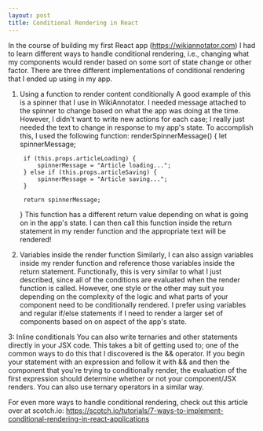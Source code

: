 ```yaml
---
layout: post
title: Conditional Rendering in React
---
```

In the course of building my first React app (https://wikiannotator.com) I had to learn different ways to handle conditional rendering, i.e., changing what my components would render based on some sort of state change or other factor. There are three different implementations of conditional rendering that I ended up using in my app.

1. Using a function to render content conditionally
A good example of this is a spinner that I use in WikiAnnotator. I needed message attached to the spinner to change based on what the app was doing at the time. However, I didn't want to write new actions for each case; I really just needed the text to change in response to my app's state. To accomplish this, I used the following function:
	renderSpinnerMessage() {
		let spinnerMessage;

		if (this.props.articleLoading) {
			spinnerMessage = "Article loading...";
		} else if (this.props.articleSaving) {
			spinnerMessage = "Article saving...";
		}

		return spinnerMessage;
	}
This function has a different return value depending on what is going on in the app's state. I can then call this function inside the return statement in my render function and the appropriate text will be rendered!

2. Variables inside the render function
Similarly, I can also assign variables inside my render function and reference those variables inside the return statement. Functionally, this is very similar to what I just described, since all of the conditions are evaluated when the render function is called. However, one style or the other may suit you depending on the complexity of the logic and what parts of your component need to be conditionally rendered. I prefer using variables and regular if/else statements if I need to render a larger set of components based on on aspect of the app's state.

3: Inline conditionals
You can also write ternaries and other statements directly in your JSX code. This takes a bit of getting used to; one of the common ways to do this that I discovered is the && operator. If you begin your statement with an expression and follow it with && and then the component that you're trying to conditionally render, the evaluation of the first expression should determine whether or not your component/JSX renders. You can also use ternary operators in a similar way. 

For even more ways to handle conditional rendering, check out this article over at scotch.io: https://scotch.io/tutorials/7-ways-to-implement-conditional-rendering-in-react-applications
